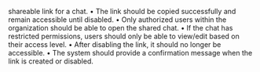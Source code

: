 shareable link for a chat.
• The link should be copied successfully and remain accessible until disabled.
• Only authorized users within the organization should be able to open the shared chat.
• If the chat has restricted permissions, users should only be able to view/edit based on their access level.
• After disabling the link, it should no longer be accessible.
• The system should provide a confirmation message when the link is created or disabled.
